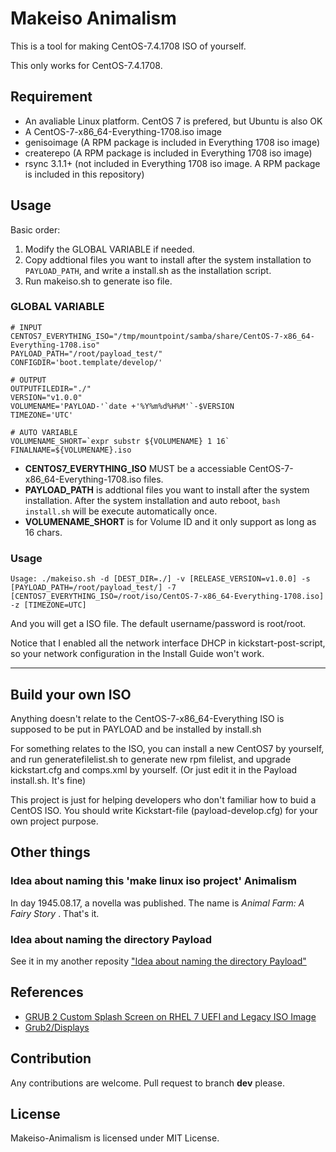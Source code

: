 # Makeiso Animalism

This is a tool for making CentOS-7.4.1708 ISO of yourself.

This only works for CentOS-7.4.1708.

## Requirement

- An avaliable Linux platform. CentOS 7 is prefered, but Ubuntu is also OK
- A CentOS-7-x86_64-Everything-1708.iso image
- genisoimage (A RPM package is included in Everything 1708 iso image)
- createrepo (A RPM package is included in Everything 1708 iso image)
- rsync 3.1.1+ (not included in Everything 1708 iso image. A RPM package is included in this repository)

## Usage

Basic order:

1. Modify the GLOBAL VARIABLE if needed.
2. Copy addtional files you want to install after the system installation to `PAYLOAD_PATH`, and write a install.sh as the installation script.
3. Run makeiso.sh to generate iso file.

### GLOBAL VARIABLE

```
# INPUT
CENTOS7_EVERYTHING_ISO="/tmp/mountpoint/samba/share/CentOS-7-x86_64-Everything-1708.iso"
PAYLOAD_PATH="/root/payload_test/"
CONFIGDIR='boot.template/develop/'

# OUTPUT
OUTPUTFILEDIR="./"
VERSION="v1.0.0"
VOLUMENAME='PAYLOAD-'`date +'%Y%m%d%H%M'`-$VERSION
TIMEZONE='UTC'

# AUTO VARIABLE
VOLUMENAME_SHORT=`expr substr ${VOLUMENAME} 1 16`
FINALNAME=${VOLUMENAME}.iso
```

- **CENTOS7_EVERYTHING_ISO** MUST be a accessiable CentOS-7-x86_64-Everything-1708.iso files.
- **PAYLOAD_PATH** is addtional files you want to install after the system installation. After the system installation and auto reboot, `bash install.sh` will be execute automatically once.
- **VOLUMENAME_SHORT** is for Volume ID and it only support as long as 16 chars.

### Usage

```
Usage: ./makeiso.sh -d [DEST_DIR=./] -v [RELEASE_VERSION=v1.0.0] -s [PAYLOAD_PATH=/root/payload_test/] -7 [CENTOS7_EVERYTHING_ISO=/root/iso/CentOS-7-x86_64-Everything-1708.iso] -z [TIMEZONE=UTC]
```

And you will get a ISO file. The default username/password is root/root.

Notice that I enabled all the network interface DHCP in kickstart-post-script, so your network configuration in the Install Guide won't work.

* * *


## Build your own ISO

Anything doesn't relate to the CentOS-7-x86_64-Everything ISO is supposed to be put in PAYLOAD and be installed by install.sh

For something relates to the ISO, you can install a new CentOS7 by yourself, and run generatefilelist.sh to generate new rpm filelist, and upgrade kickstart.cfg and comps.xml by yourself. (Or just edit it in the Payload install.sh. It's fine)

This project is just for helping developers who don't familiar how to buid a CentOS ISO. You should write Kickstart-file (payload-develop.cfg) for your own project purpose.

## Other things

### Idea about naming this 'make linux iso project' Animalism

In day 1945.08.17, a novella was published. The name is *Animal Farm: A Fairy Story* . That's it.

### Idea about naming the directory Payload

See it in my another reposity ["Idea about naming the directory Payload"](https://github.com/catscarlet/makeiso-kuroko#user-content-idea-about-naming-the-directory-payload)

## References

- [GRUB 2 Custom Splash Screen on RHEL 7 UEFI and Legacy ISO Image](http://www.tuxfixer.com/set-grub2-custom-splash-screen-on-rhel-7-centos-7-uefi-and-legacy-bios-iso-image/)
- [Grub2/Displays](https://help.ubuntu.com/community/Grub2/Displays#Troubleshooting_Splash_Images)

## Contribution

Any contributions are welcome. Pull request to branch **dev** please.

## License

Makeiso-Animalism is licensed under MIT License.
